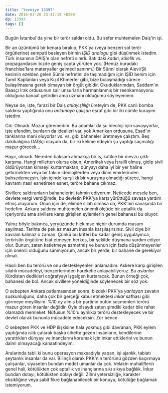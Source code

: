```yaml
---
title: "Yevmiye 13397"
date: 2016-03-20 23:47:19 +0200
dp: 13397
tags: []
---
```


Bugün İstanbul'da yine bir terör saldırı oldu. Bu sefer muhtemelen Daiş'in işi.

Bir an üzüntümü bir kenara bırakıp, PKK'ya (veya benzeri sol terör örgütlerine)
sempati besleyen birinin *IŞİD analogu* gibi düşünmek istedim. Türk insanının
DAİŞ'e olan nefreti sınırlı. Batı'daki *kadın*, *kölelik* vs. propagandasını
bizde geniş çapta yürüten yok. (Henüz buradaki franchise'lara materyaller
gelmedi sanırım.) Bir Sünni olarak Alevi/Şii kesimin ezelden gelen Sünni
nefretini de taşımadığım için IŞİD benim için Tamil Kaplanları veya Kızıl
Khmerler gibi, bize bulaşmadığı sürece bulaşılmasına gerek olmayan bir örgüt
gibidir. Okuduklarımdan, Saddam'ın Baasçı Irak ordusunun sair unsurlarla
harmanlanmış bir reenkarnasyonu olduğuna kanaat getirdim ama uzmanı olduğumu
söyleyemem.

Neyse de, işte, farazi bir Daiş *anlayışlılığı* üreteyim de, PKK canlı bomba
saldırısı yaptığında onu *anlamaya çalışan* eşraf gibi bir iki cümle kurayım
istedim.

Cık. Olmadı. Mazur göremedim. Bu adamlar da şu ideoloji için savaşıyorlar, işte
efendim, bunların da idealleri var, yok Amerikan ordusuna, Esad'ın tanklarına
mani oluyorlar vs. vs. gibi bahaneler üretmeye çalıştım. Beş dakikalığına DAİŞçi
oluyum da, bir iki kelime edeyim şu yaptığı saçmalığı mazur görecek...

Hayır, olmadı. Nereden baksam ahmakça bir iş, katilce bir mevzu çıktı
karşıma. Hangi milletten olursa olsun, Amerikalı veya İsrailli olmuş, gidip
sivil öldürüyorsan kimseyi kurtarmaktan, dünyayı daha iyi bir yer haline
getirmekten veya bir takım ideolojilerden veya dinin emirlerinden
bahsedemezsin. İşin içinde karşılıklı bir vuruşma olmadığı sürece, hangi kavramı
nasıl esnetirsen esnet, teröre bahane çıkmaz.

Sivillere saldıranların bahanelerini tahmin ediyorum. Neticede mesela ben,
devlete vergi verdiğimde, bu devletin PKK'ya karşı yürüttüğü savaşa yardım etmiş
oluyorum. Onun için de, elimde silah olmasa da, PKK'nın savaşında bir
hedefim. Ankara saldırısı muhtemelen önemli ölçüde bir aptallık da içeriyordu
ama sivillere karşı girişilen eylemlerin genel bahanesi bu oluyor.

Yalnız böyle bakınca, yeryüzünde hiçkimse hiçbir durumda masum sayılmaz. Tarihte
de pek az masum insanla karşılaşırsınız. Sivil diye bir kavram kalmaz o
zaman. Çünkü bu kriteri bu kadar geniş uygulayınca, teröristin örgütüne biat
etmeyen herkes, bir şekilde düşmana yardım ediyor olur. Bunun, zaten katletmeye
azmetmiş ve bunun için fazla düşünmeyenler için önemli olduğunu sanmıyorum,
ancak bir yerde, bir bahane de gerekiyor olmalı.

Hasılı ben bu terörü ve onu destekleyenleri anlamadım. Askere karşı girişilen
silahlı mücadeleyi, benzerlerinden hareketle anlayabiliyoruz. Bu *aslanlar*
Kürdistan dedikleri coğrafyayı işgalgen kurtaracak. Bunun örneği çok, bahanesi
de bol. Ancak sivillere yöneldiğinde söylenecek bir söz yok.

O sebepten Ankara patlamasından sonra, bizdeki PKK'ya *yanlayan* zevatın
suskunluğunu, daha çok bir gerçeği kabul etmekteki *inkar* safhası gibi görmeye
meyilliyim. %10 oy almış bir partinin bütün seçmenleri terörü mazur gören
insanlar değildir. Öyle olsaydı zaten şimdiki kadar bile rahat olamazdı
memleket. Nüfusun %10'u ayrılıkçı terörü destekleyecek ve bir devlet olarak
bununla mücadele edeceksin. Zor bence.

O sebepten PKK ve HDP ilişkisine hala yokmuş gibi davranan, PKK eylem yaptığında
ıslık çalarak başka cihette gezen insanların, kendilerine yarattıkları dünyayı
ve inançlarını korumak için inkar ettiklerini ve bunun daimi olmayacağı
kanaatindeyim.

Aralarında tabii ki bunu operasyon maksadıyla yapan, işi ajanlık, tabiatı
şeytanlık insanlar da var. Bilinçli olarak PKK'nın terörünü gözden kaçırmaya
çalışanlar, siyaseten bundan medet umanlar da çok. Velakin muhaliflerin genel
hali, kötülükten çok aptallık ve inançlarına sıkı sıkıya bağlılık. İnkar bundan
dolayı, kötülükten dolayı değil. Zihni yetersizliğe, karakter eksikliğine veya
sabit fikre bağlanabilecek bir konuyu, kötülüğe bağlamak istemiyorum.


